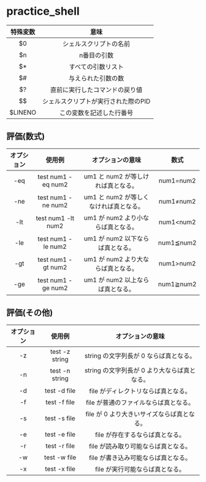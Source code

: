 # practice_shell

|特殊変数| 意味 |
|:--:|:--:|
|$0 | シェルスクリプトの名前|
|$n | n番目の引数|
|$* | すべての引数リスト|
|$# | 与えられた引数の数|
|$? | 直前に実行したコマンドの戻り値|
|$$ | シェルスクリプトが実行された際のPID|
|$LINENO | この変数を記述した行番号|

## 評価(数式)
|オプション |使用例 |オプションの意味 |数式|
|:--:|:--:|:--:|:--:|
|-eq | test num1 -eq num2 | um1 と num2 が等しければ真となる。 |num1=num2|
|-ne | test num1 -ne num2 | um1 と num2 が等しくなければ真となる。 |num1≠num2|
|-lt | test num1 -lt num2 | um1 が num2 より小ならば真となる。 |num1<num2|
|-le | test num1 -le num2 | um1 が num2 以下ならば真となる。 |num1≦num2|
|-gt | test num1 -gt num2 | um1 が num2 より大ならば真となる。 |num1>num2|
|-ge | test num1 -ge num2 | um1 が num2 以上ならば真となる。 |num1≧num2|

## 評価(その他)
|オプション|使用例|オプションの意味|
|:--:|:--:|:--:|
|-z |test -z string |string の文字列長が 0 ならば真となる。|
|-n |test -n string |string の文字列長が 0 より大ならば真となる。|
|-d |test -d file |file がディレクトリならば真となる。|
|-f |test -f file |file が普通のファイルならば真となる。|
|-s |test -s file |file が 0 より大きいサイズならば真となる。|
|-e |test -e file |file が存在するならば真となる。|
|-r |test -r file |file が読み取り可能ならば真となる。|
|-w |test -w file |file が書き込み可能ならば真となる。|
|-x |test -x file |file が実行可能ならば真となる。|
